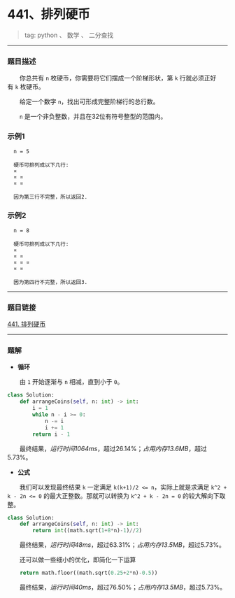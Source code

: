 # 441、排列硬币
>tag: python 、 数学 、 二分查找

***
### 题目描述

&emsp;&emsp;你总共有 `n` 枚硬币，你需要将它们摆成一个阶梯形状，第 `k` 行就必须正好有 `k` 枚硬币。

&emsp;&emsp;给定一个数字 `n`，找出可形成完整阶梯行的总行数。

&emsp;&emsp;`n` 是一个非负整数，并且在32位有符号整型的范围内。

### 示例1

```
  n = 5

  硬币可排列成以下几行:
  ¤
  ¤ ¤
  ¤ ¤

  因为第三行不完整，所以返回2.
```

### 示例2

```
  n = 8

  硬币可排列成以下几行:
  ¤
  ¤ ¤
  ¤ ¤ ¤
  ¤ ¤

  因为第四行不完整，所以返回3.
```

***
### 题目链接
[441. 排列硬币](https://leetcode-cn.com/problems/arranging-coins/)

***
### 题解

* **循环**

&emsp;&emsp;由 `1` 开始逐渐与 `n` 相减，直到小于 `0`。

```python
class Solution:
    def arrangeCoins(self, n: int) -> int:
        i = 1
        while n - i >= 0:
            n -= i
            i += 1
        return i - 1
```

&emsp;&emsp;最终结果，*运行时间1064ms*，超过26.14%；*占用内存13.6MB*，超过5.73%。

* **公式**

&emsp;&emsp;我们可以发现最终结果 `k` 一定满足 `k(k+1)/2 <= n`，实际上就是求满足 `k^2 + k - 2n <= 0` 的最大正整数。那就可以转换为 `k^2 + k - 2n = 0` 的较大解向下取整。

```python
class Solution:
    def arrangeCoins(self, n: int) -> int:
        return int((math.sqrt(1+8*n)-1)//2)
```

&emsp;&emsp;最终结果，*运行时间48ms*，超过63.31%；*占用内存13.5MB*，超过5.73%。

&emsp;&emsp;还可以做一些细小的优化，即简化一下运算

```python
    return math.floor((math.sqrt(0.25+2*n)-0.5))
```

&emsp;&emsp;最终结果，*运行时间40ms*，超过76.50%；*占用内存13.5MB*，超过5.73%。
